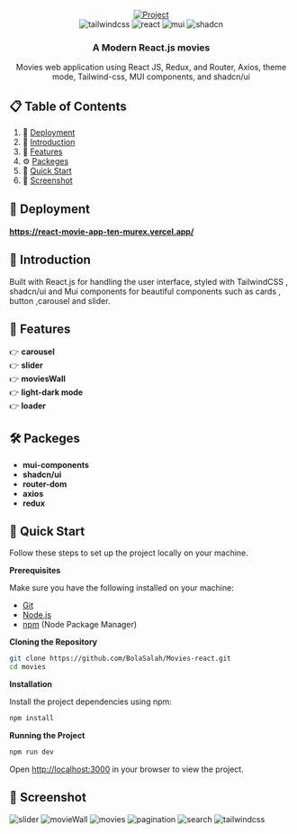 <div align="center">
  <br />
    <a href="https://react-movie-app-ten-murex.vercel.app" target="_blank">
      <img src="https://github.com/BolaSalah/Movies-react/blob/main/public/s-carousel.png" alt="Project">
    </a>
  <br />

  <div>
    <img src="https://img.shields.io/badge/-Tailwind_CSS-black?style=for-the-badge&logoColor=white&logo=tailwindcss&color=000000" alt="tailwindcss" />
    <img src="https://img.shields.io/badge/-React_JS-black?style=for-the-badge&logoColor=white&logo=react&color=000000" alt="react" />
    <img src="https://img.shields.io/badge/-Mui_Componets-black?style=for-the-badge&logoColor=white&logo=mui&color=000000" alt="mui" />
    <img src="https://img.shields.io/badge/-shadcn-black?style=for-the-badge&logoColor=white&logo=shadcn/ui&color=000000" alt="shadcn" />
  </div>

  <h3 align="center">A Modern React.js movies</h3>

   <div align="center">
    Movies web application using React JS, Redux, and Router, Axios, theme mode, Tailwind-css, MUI components, and shadcn/ui
    </div>
</div>

## 📋 <a name="table">Table of Contents</a>

1. 🚀 [Deployment](#Deployment)
1. 🤖 [Introduction](#introduction)
2.  🔋  [Features](#features)
3. ⚙️ [Packeges](#Packeges)
4. 🤸 [Quick Start](#quick-start)
5. 📸 [Screenshot](#Screenshot)

## <a name="Deployment">🚀 Deployment</a>

#### https://react-movie-app-ten-murex.vercel.app/

## <a name="introduction">🤖 Introduction</a>

Built with React.js for handling the user interface, styled with TailwindCSS , shadcn/ui and Mui components for beautiful components such as cards , button ,carousel and slider.

## <a name="features">🔋 Features</a>

👉 **carousel**             
👉 **slider**                            
👉 **moviesWall**                                  
👉 **light-dark mode**                          
👉 **loader**              

## <a name="Packeges">🛠  Packeges</a>

- **mui-components**
- **shadcn/ui**
- **router-dom**
- **axios**
- **redux**

## <a name="quick-start">🤸 Quick Start</a>

Follow these steps to set up the project locally on your machine.

**Prerequisites**

Make sure you have the following installed on your machine:

- [Git](https://git-scm.com/)
- [Node.js](https://nodejs.org/en)
- [npm](https://www.npmjs.com/) (Node Package Manager)

**Cloning the Repository**

```bash
git clone https://github.com/BolaSalah/Movies-react.git
cd movies
```

**Installation**

Install the project dependencies using npm:

```bash
npm install
```

**Running the Project**

```bash
npm run dev
```

Open [http://localhost:3000](http://localhost:3000) in your browser to view the project.

## <a name="Screenshot">📸 Screenshot</a>
  
<div>
    <img src="https://github.com/BolaSalah/Movies-react/blob/main/public/s-slider.png" alt="slider" />
    <img src="https://github.com/BolaSalah/Movies-react/blob/main/public/s-movieWall.png" alt="movieWall" />
    <img src="https://github.com/BolaSalah/Movies-react/blob/main/public/s-movies.png" alt="movies" />
    <img src="https://github.com/BolaSalah/Movies-react/blob/main/public/s-pagination.png" alt="pagination" />
    <img src="https://github.com/BolaSalah/Movies-react/blob/main/public/s-search.png" alt="search" />
    <img src="" alt="tailwindcss" />
</div>

